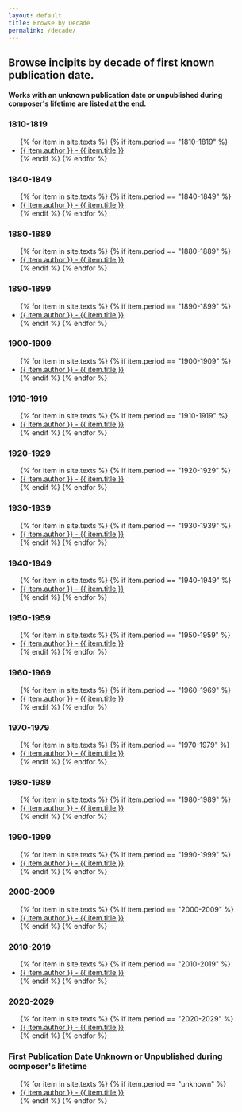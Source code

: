 ```yaml
---
layout: default
title: Browse by Decade
permalink: /decade/
---
```

## Browse incipits by decade of first known publication date.
#### Works with an unknown publication date or unpublished during composer's lifetime are listed at the end.

<div class="toc">

  <h3>1810-1819</h3>
    <ul class="texts">
    {% for item in site.texts %}
      {% if item.period == "1810-1819" %}
          <li class="text-author.text-title">
          <a href="{{ site.baseurl }}{{ item.url }}">
         {{ item.author }} -
         {{ item.title }}
              </a>
    </li>
      {% endif %}
    {% endfor %}
</ul>


  <h3>1840-1849</h3>
    <ul class="texts">
    {% for item in site.texts %}
      {% if item.period == "1840-1849" %}
          <li class="text-author.text-title">
          <a href="{{ site.baseurl }}{{ item.url }}">
        {{ item.author }} -
         {{ item.title }}
              </a>
    </li>
      {% endif %}
    {% endfor %}
</ul>


  <h3>1880-1889</h3>
    <ul class="texts">
    {% for item in site.texts %}
      {% if item.period == "1880-1889" %}
          <li class="text-author.text-title">
          <a href="{{ site.baseurl }}{{ item.url }}">
        {{ item.author }} -
         {{ item.title }}
              </a>
    </li>
      {% endif %}
    {% endfor %}
</ul>

  <h3>1890-1899</h3>
    <ul class="texts">
    {% for item in site.texts %}
      {% if item.period == "1890-1899" %}
          <li class="text-author.text-title">
          <a href="{{ site.baseurl }}{{ item.url }}">
        {{ item.author }} -
         {{ item.title }}
              </a>
    </li>
      {% endif %}
    {% endfor %}
</ul>

  <h3>1900-1909</h3>
    <ul class="texts">
    {% for item in site.texts %}
      {% if item.period == "1900-1909" %}
          <li class="text-author.text-title">
          <a href="{{ site.baseurl }}{{ item.url }}">
         {{ item.author }} -
         {{ item.title }}
              </a>
    </li>
      {% endif %}
    {% endfor %}
</ul>

  <h3>1910-1919</h3>
    <ul class="texts">
    {% for item in site.texts %}
      {% if item.period == "1910-1919" %}
          <li class="text-author.text-title">
          <a href="{{ site.baseurl }}{{ item.url }}">
        {{ item.author }} -
         {{ item.title }}
              </a>
    </li>
      {% endif %}
    {% endfor %}
</ul>

  <h3>1920-1929</h3>
    <ul class="texts">
    {% for item in site.texts %}
      {% if item.period == "1920-1929" %}
          <li class="text-author.text-title">
          <a href="{{ site.baseurl }}{{ item.url }}">
        {{ item.author }} -
         {{ item.title }}
              </a>
    </li>
      {% endif %}
    {% endfor %}
</ul>

  <h3>1930-1939</h3>
    <ul class="texts">
    {% for item in site.texts %}
      {% if item.period == "1930-1939" %}
          <li class="text-author.text-title">
          <a href="{{ site.baseurl }}{{ item.url }}">
        {{ item.author }} -
         {{ item.title }}
              </a>
    </li>
      {% endif %}
    {% endfor %}
</ul>

  <h3>1940-1949</h3>
    <ul class="texts">
    {% for item in site.texts %}
      {% if item.period == "1940-1949" %}
          <li class="text-author.text-title">
          <a href="{{ site.baseurl }}{{ item.url }}">
        {{ item.author }} -
         {{ item.title }}
              </a>
    </li>
      {% endif %}
    {% endfor %}
</ul>

  <h3>1950-1959</h3>
    <ul class="texts">
    {% for item in site.texts %}
      {% if item.period == "1950-1959" %}
          <li class="text-author.text-title">
          <a href="{{ site.baseurl }}{{ item.url }}">
        {{ item.author }} -
         {{ item.title }}
              </a>
    </li>
      {% endif %}
    {% endfor %}
</ul>

  <h3>1960-1969</h3>
    <ul class="texts">
    {% for item in site.texts %}
      {% if item.period == "1960-1969" %}
          <li class="text-author.text-title">
          <a href="{{ site.baseurl }}{{ item.url }}">
        {{ item.author }} -
         {{ item.title }}
              </a>
    </li>
      {% endif %}
    {% endfor %}
</ul>

  <h3>1970-1979</h3>
    <ul class="texts">
    {% for item in site.texts %}
      {% if item.period == "1970-1979" %}
          <li class="text-author.text-title">
          <a href="{{ site.baseurl }}{{ item.url }}">
        {{ item.author }} -
         {{ item.title }}
              </a>
    </li>
      {% endif %}
    {% endfor %}
</ul>

  <h3>1980-1989</h3>
    <ul class="texts">
    {% for item in site.texts %}
      {% if item.period == "1980-1989" %}
          <li class="text-author.text-title">
          <a href="{{ site.baseurl }}{{ item.url }}">
        {{ item.author }} -
         {{ item.title }}
              </a>
    </li>
      {% endif %}
    {% endfor %}
</ul>

  <h3>1990-1999</h3>
    <ul class="texts">
    {% for item in site.texts %}
      {% if item.period == "1990-1999" %}
          <li class="text-author.text-title">
          <a href="{{ site.baseurl }}{{ item.url }}">
        {{ item.author }} -
         {{ item.title }}
              </a>
    </li>
      {% endif %}
    {% endfor %}
</ul>

  <h3>2000-2009</h3>
    <ul class="texts">
    {% for item in site.texts %}
      {% if item.period == "2000-2009" %}
          <li class="text-author.text-title">
          <a href="{{ site.baseurl }}{{ item.url }}">
        {{ item.author }} -
         {{ item.title }}
              </a>
    </li>
      {% endif %}
    {% endfor %}
</ul>

  <h3>2010-2019</h3>
    <ul class="texts">
    {% for item in site.texts %}
      {% if item.period == "2010-2019" %}
          <li class="text-author.text-title">
          <a href="{{ site.baseurl }}{{ item.url }}">
        {{ item.author }} -
         {{ item.title }}
              </a>
    </li>
      {% endif %}
    {% endfor %}
</ul>

  <h3>2020-2029</h3>
    <ul class="texts">
    {% for item in site.texts %}
      {% if item.period == "2020-2029" %}
          <li class="text-author.text-title">
          <a href="{{ site.baseurl }}{{ item.url }}">
        {{ item.author }} -
         {{ item.title }}
              </a>
    </li>
      {% endif %}
    {% endfor %}
</ul>

<h3>First Publication Date Unknown or Unpublished during composer's lifetime</h3>
    <ul class="texts">
    {% for item in site.texts %}
      {% if item.period == "unknown" %}
          <li class="text-author.text-title">
          <a href="{{ site.baseurl }}{{ item.url }}">
        {{ item.author }} -
         {{ item.title }}
              </a>
    </li>
      {% endif %}
    {% endfor %}
</ul>
</div>